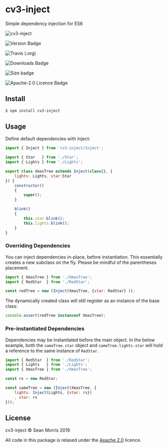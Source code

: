 # cv3-inject

Simple dependency injection for ES6

![cv3-inject](https://img.shields.io/badge/cv3-inject-darkred?style=for-the-badge)

![Version Badge](https://img.shields.io/npm/v/cv3-inject?label=ver&style=for-the-badge)

![Travis (.org)](https://img.shields.io/travis/seanmorris/cv3-inject?style=for-the-badge)

![Downloads Badge](https://img.shields.io/npm/dm/cv3-inject?color=338800&style=for-the-badge)

![Size badge](https://img.shields.io/github/languages/code-size/seanmorris/cv3-inject?style=for-the-badge)

![Apache-2.0 Licence Badge](https://img.shields.io/npm/l/cv3-inject?color=338800&style=for-the-badge)

## Install

```bash
$ npm install cv3-inject
```

## Usage

Define default dependencies with Inject:

```javascript
import { Inject } from 'cv3-inject/Inject';

import { Star   } from './Star';
import { Lights } from './Lights';

export class XmasTree extends Inject(class{}, {
	lights: Lights, star:Star
}) {
	constructor()
	{
		super();
	}

	blink()
	{
		this.star.blink();
		this.lights.blink();
	}
}
```

### Overriding Dependencies

You can inject dependencies in-place, before instantiation. This essentially creates a new subclass on the fly. Please be mindful of the parentheses placement.

```javascript
import { XmasTree } from './XmasTree';
import { RedStar  } from './RedStar';

const redTree = new (Inject(XmasTree, {star: RedStar} ));
```

The dynamically created class will still register as an instance of the base class:

```javascript
console.assert(redTree instanceof XmasTree);
```

### Pre-instantiated Dependencies

Dependencies may be instantiated before the main object. In the below example, both the `sameTree.star` object and `sameTree.lights.star` will hold a reference to the same instance of `RedStar`.

```javascript
import { RedStar  } from './RedStar';
import { Lights   } from './Lights';
import { XmasTree } from './XmasTree';

const rs = new RedStar;

const sameTree = new (Inject(XmasTree, {
	lights: Inject(Lights, {star: rs})
	, star: rs
}));
```

## License 

cv3-inject &copy; Sean Morris 2019

All code in this package is relased under the [Apache 2.0](https://www.apache.org/licenses/LICENSE-2.0) licence.
